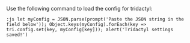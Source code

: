 Use the following command to load the config for tridactyl:

```:js let myConfig = JSON.parse(prompt('Paste the JSON string in the field below')); Object.keys(myConfig).forEach(key => tri.config.set(key, myConfig[key])); alert('Tridactyl settings saved!')```
